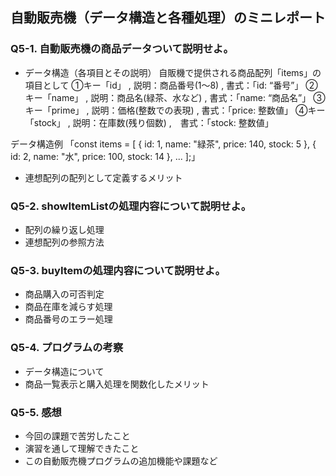 ## 自動販売機（データ構造と各種処理）のミニレポート
### Q5-1. 自動販売機の商品データついて説明せよ。
* データ構造（各項目とその説明）
自販機で提供される商品配列「items」の項目として
①キー「id」 , 説明：商品番号(1～8) , 書式：「id: “番号”」
②キー「name」 , 説明：商品名(緑茶、水など) , 書式：「name: “商品名”」
③キー「prime」 , 説明：価格(整数での表現) , 書式：「price: 整数値」
④キー「stock」 , 説明：在庫数(残り個数) ,　書式：「stock: 整数値」

データ構造例
「const items = [
{ id: 1, name: "緑茶", price: 140, stock: 5 },
{ id: 2, name: "水", price: 100, stock: 14 },
...
];」

* 連想配列の配列として定義するメリット
### Q5-2. showItemListの処理内容について説明せよ。
* 配列の繰り返し処理
* 連想配列の参照方法
### Q5-3. buyItemの処理内容について説明せよ。
* 商品購入の可否判定
* 商品在庫を減らす処理
* 商品番号のエラー処理
### Q5-4. プログラムの考察
* データ構造について
* 商品一覧表示と購入処理を関数化したメリット
### Q5-5. 感想
* 今回の課題で苦労したこと
* 演習を通して理解できたこと
* この自動販売機プログラムの追加機能や課題など
